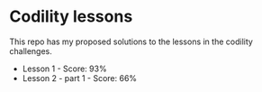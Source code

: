 # Codility lessons

This repo has my proposed solutions to the lessons in the codility challenges.

-   Lesson 1 - Score: 93%
-   Lesson 2 - part 1 - Score: 66%
